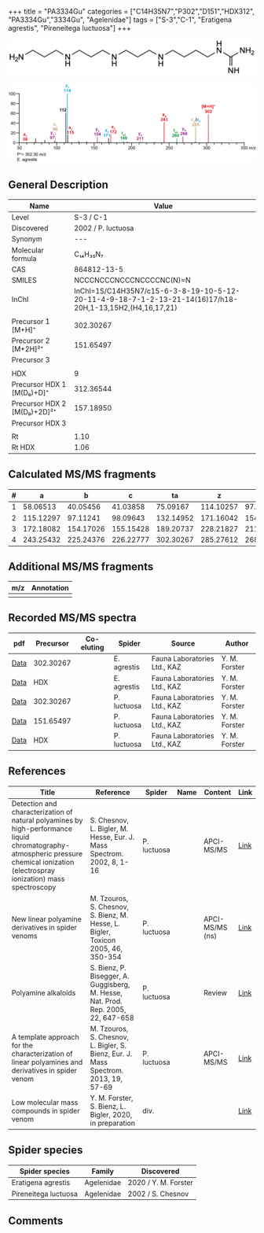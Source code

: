 +++
title = "PA3334Gu"
categories = ["C14H35N7","P302","D151","HDX312",
"PA3334Gu","3334Gu",
"Agelenidae"]
tags = ["S-3","C-1",
"Eratigena agrestis",
"Pireneitega luctuosa"]
+++

![](/img/PA3334Gu.png)

![](/img_MSMS/302_PA3334Gu_Ea.png?classes=border)

## General Description

| Name                        | Value              |
|-----------------------------|--------------------|
| Level                       | S-3 / C-1          |
| Discovered                  | 2002 / P. luctuosa |
| Synonym                     | ---                   |
| Molecular formula           | C₁₄H₃₅N₇           |
| CAS                         | 864812-13-5        |
| SMILES | NCCCNCCCNCCCNCCCCNC(N)=N  |
| InChI  | InChI=1S/C14H35N7/c15-6-3-8-19-10-5-12-20-11-4-9-18-7-1-2-13-21-14(16)17/h18-20H,1-13,15H2,(H4,16,17,21)  |
|                             |                    |
| Precursor 1 [M+H]⁺          | 302.30267          |
| Precursor 2 [M+2H]²⁺        | 151.65497          |
| Precursor 3                 |                    |
|                             |                    |
| HDX                         | 9                  |
| Precursor HDX 1 [M(D₉)+D]⁺   | 312.36544          |
| Precursor HDX 2 [M(D₉)+2D]²⁺ | 157.18950          |
| Precursor HDX 3             |                    |
|                             |                    |
| Rt                          | 1.10                   |
| Rt HDX                      | 1.06                   |

## Calculated MS/MS fragments

| # | a         | b         | c         | ta        | z         | y         | tz        |
|---|-----------|-----------|-----------|-----------|-----------|-----------|-----------|
| 1 | 58.06513 | 40.05456 | 41.03858 | 75.09167 | 114.10257 | 97.07602 | 131.12912 |
| 2 | 115.12297 | 97.11241 | 98.09643 | 132.14952 | 171.16042 | 154.13387 | 188.18697 |
| 3 | 172.18082 | 154.17026 | 155.15428 | 189.20737 | 228.21827 | 211.19172 | 245.24482 |
| 4 | 243.25432 | 225.24376 | 226.22777 | 302.30267 | 285.27612 | 268.24957 | 302.30267 |

## Additional MS/MS fragments

| m/z | Annotation |
|-----|------------|
|     |            |

## Recorded MS/MS spectra

| pdf                                         | Precursor | Co-eluting | Spider      | Source                       | Author        |
|---------------------------------------------|-----------|------------|-------------|------------------------------|---------------|
| [Data](/pdf/E-agrestis/302_PA3334Gu_Ea.pdf) | 302.30267 |            | E. agrestis | Fauna Laboratories Ltd., KAZ | Y. M. Forster |
| [Data](/pdf/E-agrestis/302_PA3334Gu_Ea_HDX.pdf) | HDX |            | E. agrestis | Fauna Laboratories Ltd., KAZ | Y. M. Forster |
| [Data](/pdf/P-luctuosa/302_PA3334Gu_Pl.pdf) | 302.30267 |           | P. luctuosa | Fauna Laboratories Ltd., KAZ | Y. M. Forster |
| [Data](/pdf/P-luctuosa/302_PA3334Gu_Pl_2.pdf) | 151.65497 |           | P. luctuosa | Fauna Laboratories Ltd., KAZ | Y. M. Forster |
| [Data](/pdf/P-luctuosa/302_PA3334Gu_Pl_HDX.pdf) | HDX |           | P. luctuosa | Fauna Laboratories Ltd., KAZ | Y. M. Forster |

## References

| Title                                                                                                                                                                               | Reference                                                                           | Spider      | Name | Content         | Link                                                                                 |
|-------------------------------------------------------------------------------------------------------------------------------------------------------------------------------------|-------------------------------------------------------------------------------------|-------------|------|-----------------|--------------------------------------------------------------------------------------|
| Detection and characterization of natural polyamines by high-performance liquid chromatography-atmospheric pressure chemical ionization (electrospray ionization) mass spectroscopy | S. Chesnov, L. Bigler, M. Hesse, Eur. J. Mass Spectrom. 2002, 8, 1-16               | P. luctuosa |      | APCI-MS/MS      | [Link](https://doi.org/10.1255/ejms.467)                                             |
| New linear polyamine derivatives in spider venoms                                                                                                                                   | M. Tzouros, S. Chesnov, S. Bienz, M. Hesse, L. Bigler, Toxicon 2005, 46, 350-354    | P. luctuosa |      | APCI-MS/MS (ns) | [Link](https://doi.org/10.1016/j.toxicon.2005.04.018)                                |
| Polyamine alkaloids                                                                                                                                                                 | S. Bienz, P. Bisegger, A. Guggisberg, M. Hesse, Nat. Prod. Rep. 2005, 22, 647-658   | P. luctuosa |      | Review          | [Link](https://pubs.rsc.org/en/Content/ArticleLanding/2005/NP/b413742f#!divAbstract) |
| A template approach for the characterization of linear polyamines and derivatives in spider venom                                                                                   | M. Tzouros, S. Chesnov, L. Bigler, S. Bienz, Eur. J. Mass Spectrom. 2013, 19, 57-69 | P. luctuosa |      | APCI-MS/MS      | [Link](https://doi.org/10.1255/ejms.1213)                                            |
| Low molecular mass compounds in spider venom      | Y. M. Forster, S. Bienz, L. Bigler, 2020, in preparation          | div.       |   |   | [Link](unknown) |

## Spider species

| Spider species       | Family     | Discovered           |
|----------------------|------------|----------------------|
| Eratigena agrestis   | Agelenidae | 2020 / Y. M. Forster |
| Pireneitega luctuosa | Agelenidae | 2002 / S. Chesnov    |

## Comments
